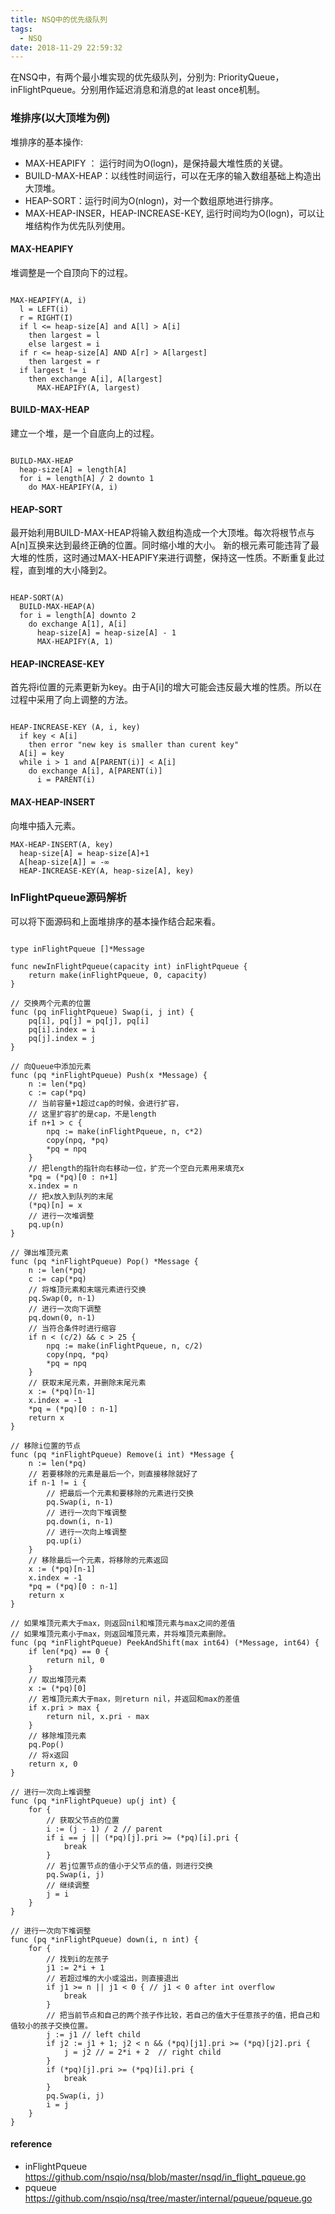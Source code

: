 ```yaml
---
title: NSQ中的优先级队列
tags:
  - NSQ
date: 2018-11-29 22:59:32
---
```


在NSQ中，有两个最小堆实现的优先级队列，分别为: PriorityQueue，inFlightPqueue。分别用作延迟消息和消息的at least once机制。

### 堆排序(以大顶堆为例)

堆排序的基本操作:

* MAX-HEAPIFY ： 运行时间为O(logn)，是保持最大堆性质的关键。
* BUILD-MAX-HEAP：以线性时间运行，可以在无序的输入数组基础上构造出大顶堆。
* HEAP-SORT：运行时间为O(nlogn)，对一个数组原地进行排序。
* MAX-HEAP-INSER，HEAP-INCREASE-KEY, 运行时间均为O(logn)，可以让堆结构作为优先队列使用。

#### MAX-HEAPIFY

堆调整是一个自顶向下的过程。

```golang

MAX-HEAPIFY(A, i)
  l = LEFT(i)
  r = RIGHT(I)
  if l <= heap-size[A] and A[l] > A[i]
    then largest = l
    else largest = i
  if r <= heap-size[A] AND A[r] > A[largest]
    then largest = r
  if largest != i
    then exchange A[i], A[largest]
      MAX-HEAPIFY(A, largest)
```

#### BUILD-MAX-HEAP

建立一个堆，是一个自底向上的过程。

```golang

BUILD-MAX-HEAP
  heap-size[A] = length[A]
  for i = length[A] / 2 downto 1
    do MAX-HEAPIFY(A, i)

```

#### HEAP-SORT

最开始利用BUILD-MAX-HEAP将输入数组构造成一个大顶堆。每次将根节点与A[n]互换来达到最终正确的位置。同时缩小堆的大小。
新的根元素可能违背了最大堆的性质，这时通过MAX-HEAPIFY来进行调整，保持这一性质。不断重复此过程，直到堆的大小降到2。

```golang

HEAP-SORT(A)
  BUILD-MAX-HEAP(A)
  for i = length[A] downto 2
    do exchange A[1], A[i]
      heap-size[A] = heap-size[A] - 1
      MAX-HEAPIFY(A, 1)

```

#### HEAP-INCREASE-KEY

首先将i位置的元素更新为key。由于A[i]的增大可能会违反最大堆的性质。所以在过程中采用了向上调整的方法。

```golang

HEAP-INCREASE-KEY (A, i, key)
  if key < A[i]
    then error "new key is smaller than curent key"
  A[i] = key
  while i > 1 and A[PARENT(i)] < A[i]
    do exchange A[i], A[PARENT(i)]
      i = PARENT(i)

```

#### MAX-HEAP-INSERT

向堆中插入元素。

```golang
MAX-HEAP-INSERT(A, key)
  heap-size[A] = heap-size[A]+1
  A[heap-size[A]] = -∞
  HEAP-INCREASE-KEY(A, heap-size[A], key)
```


### InFlightPqueue源码解析

可以将下面源码和上面堆排序的基本操作结合起来看。

``` golang

type inFlightPqueue []*Message

func newInFlightPqueue(capacity int) inFlightPqueue {
	return make(inFlightPqueue, 0, capacity)
}

// 交换两个元素的位置
func (pq inFlightPqueue) Swap(i, j int) {
	pq[i], pq[j] = pq[j], pq[i]
	pq[i].index = i
	pq[j].index = j
}

// 向Queue中添加元素
func (pq *inFlightPqueue) Push(x *Message) {
	n := len(*pq)
	c := cap(*pq)
	// 当前容量+1超过cap的时候，会进行扩容，
	// 这里扩容扩的是cap，不是length
	if n+1 > c {
		npq := make(inFlightPqueue, n, c*2)
		copy(npq, *pq)
		*pq = npq
	}
	// 把length的指针向右移动一位，扩充一个空白元素用来填充x
	*pq = (*pq)[0 : n+1]
	x.index = n
	// 把x放入到队列的末尾
	(*pq)[n] = x
	// 进行一次堆调整
	pq.up(n)
}

// 弹出堆顶元素
func (pq *inFlightPqueue) Pop() *Message {
	n := len(*pq)
	c := cap(*pq)
	// 将堆顶元素和末端元素进行交换
	pq.Swap(0, n-1)
	// 进行一次向下调整
	pq.down(0, n-1)
	// 当符合条件时进行缩容
	if n < (c/2) && c > 25 {
		npq := make(inFlightPqueue, n, c/2)
		copy(npq, *pq)
		*pq = npq
	}
	// 获取末尾元素，并删除末尾元素
	x := (*pq)[n-1]
	x.index = -1
	*pq = (*pq)[0 : n-1]
	return x
}

// 移除i位置的节点
func (pq *inFlightPqueue) Remove(i int) *Message {
	n := len(*pq)
	// 若要移除的元素是最后一个，则直接移除就好了
	if n-1 != i {
		// 把最后一个元素和要移除的元素进行交换
		pq.Swap(i, n-1)
		// 进行一次向下堆调整
		pq.down(i, n-1)
		// 进行一次向上堆调整
		pq.up(i)
	}
	// 移除最后一个元素，将移除的元素返回
	x := (*pq)[n-1]
	x.index = -1
	*pq = (*pq)[0 : n-1]
	return x
}

// 如果堆顶元素大于max，则返回nil和堆顶元素与max之间的差值
// 如果堆顶元素小于max，则返回堆顶元素，并将堆顶元素删除。
func (pq *inFlightPqueue) PeekAndShift(max int64) (*Message, int64) {
	if len(*pq) == 0 {
		return nil, 0
	}
	// 取出堆顶元素
	x := (*pq)[0]
	// 若堆顶元素大于max，则return nil，并返回和max的差值
	if x.pri > max {
		return nil, x.pri - max
	}
	// 移除堆顶元素
	pq.Pop()
	// 将x返回
	return x, 0
}

// 进行一次向上堆调整
func (pq *inFlightPqueue) up(j int) {
	for {
		// 获取父节点的位置
		i := (j - 1) / 2 // parent
		if i == j || (*pq)[j].pri >= (*pq)[i].pri {
			break
		}
		// 若j位置节点的值小于父节点的值，则进行交换
		pq.Swap(i, j)
		// 继续调整
		j = i
	}
}

// 进行一次向下堆调整
func (pq *inFlightPqueue) down(i, n int) {
	for {
		// 找到i的左孩子
		j1 := 2*i + 1
		// 若超过堆的大小或溢出，则直接退出
		if j1 >= n || j1 < 0 { // j1 < 0 after int overflow
			break
		}
		// 把当前节点和自己的两个孩子作比较，若自己的值大于任意孩子的值，把自己和值较小的孩子交换位置。
		j := j1 // left child
		if j2 := j1 + 1; j2 < n && (*pq)[j1].pri >= (*pq)[j2].pri {
			j = j2 // = 2*i + 2  // right child
		}
		if (*pq)[j].pri >= (*pq)[i].pri {
			break
		}
		pq.Swap(i, j)
		i = j
	}
}

```

#### reference

* inFlightPqueue https://github.com/nsqio/nsq/blob/master/nsqd/in_flight_pqueue.go
* pqueue https://github.com/nsqio/nsq/tree/master/internal/pqueue/pqueue.go
